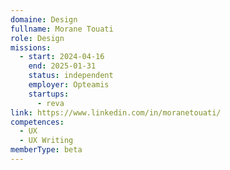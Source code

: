 ```yaml
---
domaine: Design
fullname: Morane Touati
role: Design
missions:
  - start: 2024-04-16
    end: 2025-01-31
    status: independent
    employer: Opteamis
    startups:
      - reva
link: https://www.linkedin.com/in/moranetouati/
competences:
  - UX
  - UX Writing
memberType: beta
---
```

